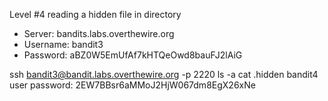 Level #4 reading a hidden file in directory
- Server: bandits.labs.overthewire.org
- Username: bandit3
- Password: aBZ0W5EmUfAf7kHTQeOwd8bauFJ2lAiG


ssh bandit3@bandit.labs.overthewire.org -p 2220
ls -a
cat .hidden
bandit4 user password: 2EW7BBsr6aMMoJ2HjW067dm8EgX26xNe
